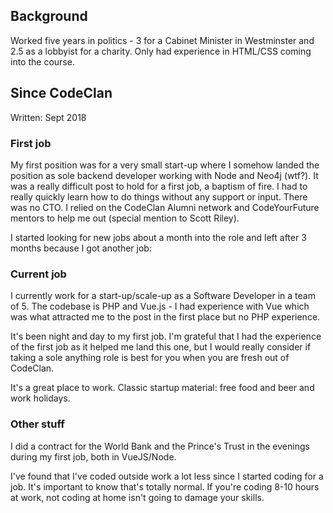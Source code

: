 ## Background

Worked five years in politics - 3 for a Cabinet Minister in Westminster and 2.5 as a lobbyist for a charity. Only had experience in HTML/CSS coming into the course.

## Since CodeClan
Written: Sept 2018

### First job

My first position was for a very small start-up where I somehow landed the position as sole backend developer working with Node and Neo4j (wtf?). It was a really difficult post to hold for a first job, a baptism of fire. I had to really quickly learn how to do things without any support or input. There was no CTO. I relied on the CodeClan Alumni network and CodeYourFuture mentors to help me out (special mention to Scott Riley).

I started looking for new jobs about a month into the role and left after 3 months because I got another job:

### Current job

I currently work for a start-up/scale-up as a Software Developer in a team of 5. The codebase is PHP and Vue.js - I had experience with Vue which was what attracted me to the post in the first place but no PHP experience.

It's been night and day to my first job. I'm grateful that I had the experience of the first job as it helped me land this one, but I would really consider if taking a sole anything role is best for you when you are fresh out of CodeClan.

It's a great place to work. Classic startup material: free food and beer and work holidays.

### Other stuff

I did a contract for the World Bank and the Prince's Trust in the evenings during my first job, both in VueJS/Node.

I've found that I've coded outside work a lot less since I started coding for a job. It's important to know that's totally normal. If you're coding 8-10 hours at work, not coding at home isn't going to damage your skills.
